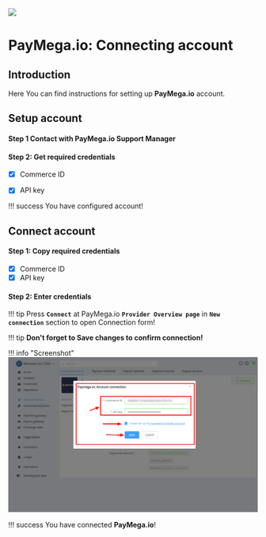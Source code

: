 <img src="https://static.openfintech.io/payment_providers/paymegaio/logo.svg?w=400" width="200px">

# PayMega.io: Connecting account

## Introduction

Here You can find  instructions for setting up **PayMega.io**  account.

## Setup account

#### Step 1  Contact with PayMega.io Support Manager


#### Step 2: Get required credentials

- [x] Commerce ID
- [x] API key
 

!!! success
    You have configured account!




## Connect account

#### Step 1: Copy required credentials

- [x] Commerce ID
- [x] API key

#### Step 2: Enter credentials


!!! tip
    Press **```Connect```** at PayMega.io **```Provider Overview page```** in **```New connection```** section to open Connection form!


!!! tip
    **Don't forget to Save changes to confirm connection!**

!!! info "Screenshot"
    [![Connect](images/paymegaio-step_connect.png)](images/paymegaio-step_connect.png)


!!! success
    You have connected **PayMega.io**!